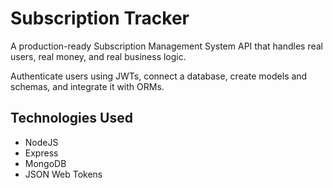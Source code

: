 # Subscription Tracker
A production-ready Subscription Management System API that handles real users, real money, and real business logic.

Authenticate users using JWTs, connect a database, create models and schemas, and integrate it with ORMs.

## Technologies Used
* NodeJS
* Express
* MongoDB
* JSON Web Tokens